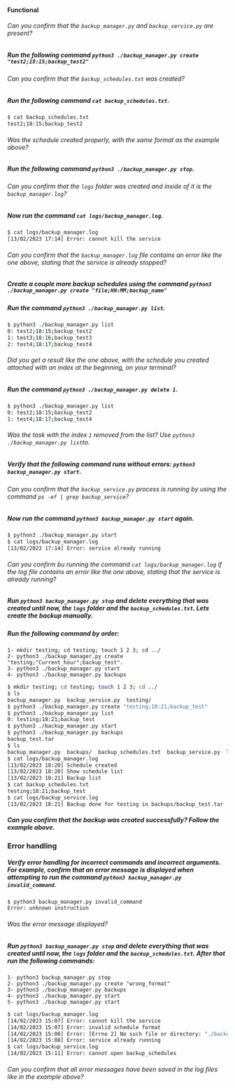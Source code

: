 #### Functional

###### Can you confirm that the `backup_manager.py` and `backup_service.py` are present?

##### Run the following command `python3 ./backup_manager.py create "test2;18:15;backup_test2"`

###### Can you confirm that the `backup_schedules.txt` was created?

##### Run the following command `cat backup_schedules.txt`.

```bash
$ cat backup_schedules.txt
test2;18:15;backup_test2
```

###### Was the schedule created properly, with the same format as the example above?

##### Run the following command `python3 ./backup_manager.py stop`.

###### Can you confirm that the `logs` folder was created and inside of it is the `backup_manager.log`?

##### Now run the command `cat logs/backup_manager.log`.

```bash
$ cat logs/backup_manager.log
[13/02/2023 17:14] Error: cannot kill the service
```

###### Can you confirm that the `backup_manager.log` file contains an error like the one above, stating that the service is already stopped?

##### Create a couple more backup schedules using the command `python3 ./backup_manager.py create "file;HH:MM;backup_name"`

##### Run the command `python3 ./backup_manager.py list`.

```bash
$ python3 ./backup_manager.py list
0: test2;18:15;backup_test2
1: test3;18:16;backup_test3
2: test4;18:17;backup_test4
```

###### Did you get a result like the one above, with the schedule you created attached with an index at the beginning, on your terminal?

##### Run the command `python3 ./backup_manager.py delete 1`.

```bash
$ python3 ./backup_manager.py list
0: test2;18:15;backup_test2
1: test4;18:17;backup_test4
```

###### Was the task with the index `1` removed from the list? Use `python3 ./backup_manager.py list`to.

##### Verify that the following command runs without errors: `python3 backup_manager.py start`.

###### Can you confirm that the `backup_service.py` process is running by using the command `ps -ef | grep backup_service`?

##### Now run the command `python3 backup_manager.py start` again.

```bash
$ python3 ./backup_manager.py start
$ cat logs/backup_manager.log
[13/02/2023 17:14] Error: service already running
```

###### Can you confirm bu running the command `cat logs/backup_manager.log` if the log file contains an error like the one above, stating that the service is already running?

##### Run `python3 backup_manager.py stop` and delete everything that was created until now, the `logs` folder and the `backup_schedules.txt`. Lets create the backup manually.

##### Run the following command by order:

    1- mkdir testing; cd testing; touch 1 2 3; cd ../
    2- python3 ./backup_manager.py create "testing;"Current_hour";backup_test".
    3- python3 ./backup_manager.py start
    4- python3 ./backup_manager.py backups

```bash
$ mkdir testing; cd testing; touch 1 2 3; cd ../
$ ls
backup_manager.py  backup_service.py  testing/
$ python3 ./backup_manager.py create "testing;18:21;backup_test"
$ python3 ./backup_manager.py list
0: testing;18:21;backup_test
$ python3 ./backup_manager.py start
$ python3 ./backup_manager.py backups
backup_test.tar
$ ls
backup_manager.py  backups/  backup_schedules.txt  backup_service.py  logs/ testing/
$ cat logs/backup_manager.log
[13/02/2023 18:20] Schedule created
[13/02/2023 18:20] Show schedule list
[13/02/2023 18:21] Backup list
$ cat backup_schedules.txt
testing;18:21;backup_test
$ cat logs/backup_service.log
[13/02/2023 18:21] Backup done for testing in backups/backup_test.tar
```

##### Can you confirm that the backup was created successfully? Follow the example above.

### Error handling

##### Verify error handling for incorrect commands and incorrect arguments. For example, confirm that an error message is displayed when attempting to run the command `python3 backup_manager.py invalid_command`.

```bash
$ python3 backup_manager.py invalid_command
Error: unknown instruction
```

###### Was the error message displayed?

##### Run `python3 backup_manager.py stop` and delete everything that was created until now, the `logs` folder and the `backup_schedules.txt`. After that run the following commands:

    1- python3 backup_manager.py stop
    2- python3 ./backup_manager.py create "wrong_format"
    3- python3 ./backup_manager.py backups
    4- python3 ./backup_manager.py start
    5- python3 ./backup_manager.py start

```bash
$ cat logs/backup_manager.log
[14/02/2023 15:07] Error: cannot kill the service
[14/02/2023 15:07] Error: invalid schedule format
[14/02/2023 15:08] Error: [Errno 2] No such file or directory: "./backups"
[14/02/2023 15:08] Error: service already running
$ cat logs/backup_service.log
[14/02/2023 15:11] Error: cannot open backup_schedules

```

###### Can you confirm that all error messages have been saved in the log files like in the example above?
